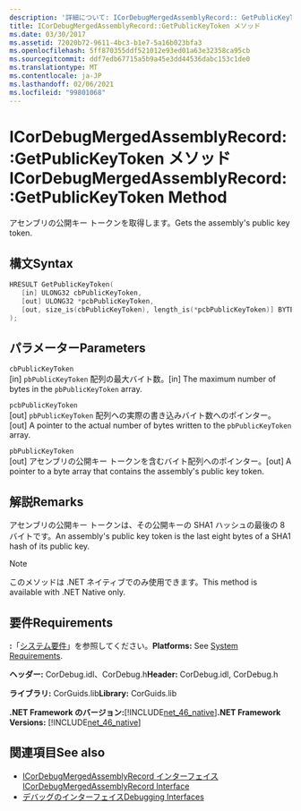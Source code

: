 ```yaml
---
description: '詳細について: ICorDebugMergedAssemblyRecord:: GetPublicKeyToken メソッド'
title: ICorDebugMergedAssemblyRecord::GetPublicKeyToken メソッド
ms.date: 03/30/2017
ms.assetid: 72020b72-9611-4bc3-b1e7-5a16b023bfa3
ms.openlocfilehash: 5ff870355ddf521012e93ed01a63e32358ca95cb
ms.sourcegitcommit: ddf7edb67715a5b9a45e3dd44536dabc153c1de0
ms.translationtype: MT
ms.contentlocale: ja-JP
ms.lasthandoff: 02/06/2021
ms.locfileid: "99801068"
---
```

# <a name="icordebugmergedassemblyrecordgetpublickeytoken-method"></a><span data-ttu-id="358ef-103">ICorDebugMergedAssemblyRecord::GetPublicKeyToken メソッド</span><span class="sxs-lookup"><span data-stu-id="358ef-103">ICorDebugMergedAssemblyRecord::GetPublicKeyToken Method</span></span>

<span data-ttu-id="358ef-104">アセンブリの公開キー トークンを取得します。</span><span class="sxs-lookup"><span data-stu-id="358ef-104">Gets the assembly's public key token.</span></span>  
  
## <a name="syntax"></a><span data-ttu-id="358ef-105">構文</span><span class="sxs-lookup"><span data-stu-id="358ef-105">Syntax</span></span>  
  
```cpp  
HRESULT GetPublicKeyToken(  
   [in] ULONG32 cbPublicKeyToken,
   [out] ULONG32 *pcbPublicKeyToken,
   [out, size_is(cbPublicKeyToken), length_is(*pcbPublicKeyToken)] BYTE pbPublicKeyToken[]  
);  
```  
  
## <a name="parameters"></a><span data-ttu-id="358ef-106">パラメーター</span><span class="sxs-lookup"><span data-stu-id="358ef-106">Parameters</span></span>  

 `cbPublicKeyToken`  
 <span data-ttu-id="358ef-107">[in] `pbPublicKeyToken` 配列の最大バイト数。</span><span class="sxs-lookup"><span data-stu-id="358ef-107">[in] The maximum number of bytes in the `pbPublicKeyToken` array.</span></span>  
  
 `pcbPublicKeyToken`  
 <span data-ttu-id="358ef-108">[out] `pbPublicKeyToken` 配列への実際の書き込みバイト数へのポインター。</span><span class="sxs-lookup"><span data-stu-id="358ef-108">[out] A pointer to the actual number of bytes written to the `pbPublicKeyToken` array.</span></span>  
  
 `pbPublicKeyToken`  
 <span data-ttu-id="358ef-109">[out] アセンブリの公開キー トークンを含むバイト配列へのポインター。</span><span class="sxs-lookup"><span data-stu-id="358ef-109">[out] A pointer to a byte array that contains the assembly's public key token.</span></span>  
  
## <a name="remarks"></a><span data-ttu-id="358ef-110">解説</span><span class="sxs-lookup"><span data-stu-id="358ef-110">Remarks</span></span>  

 <span data-ttu-id="358ef-111">アセンブリの公開キー トークンは、その公開キーの SHA1 ハッシュの最後の 8 バイトです。</span><span class="sxs-lookup"><span data-stu-id="358ef-111">An assembly's public key token is the last eight bytes of a SHA1 hash of its public key.</span></span>  
  
> [!NOTE]
> <span data-ttu-id="358ef-112">このメソッドは .NET ネイティブでのみ使用できます。</span><span class="sxs-lookup"><span data-stu-id="358ef-112">This method is available with .NET Native only.</span></span>  
  
## <a name="requirements"></a><span data-ttu-id="358ef-113">要件</span><span class="sxs-lookup"><span data-stu-id="358ef-113">Requirements</span></span>  

 <span data-ttu-id="358ef-114">**:**「[システム要件](../../get-started/system-requirements.md)」を参照してください。</span><span class="sxs-lookup"><span data-stu-id="358ef-114">**Platforms:** See [System Requirements](../../get-started/system-requirements.md).</span></span>  
  
 <span data-ttu-id="358ef-115">**ヘッダー:** CorDebug.idl、CorDebug.h</span><span class="sxs-lookup"><span data-stu-id="358ef-115">**Header:** CorDebug.idl, CorDebug.h</span></span>  
  
 <span data-ttu-id="358ef-116">**ライブラリ:** CorGuids.lib</span><span class="sxs-lookup"><span data-stu-id="358ef-116">**Library:** CorGuids.lib</span></span>  
  
 <span data-ttu-id="358ef-117">**.NET Framework のバージョン:**[!INCLUDE[net_46_native](../../../../includes/net-46-native-md.md)]</span><span class="sxs-lookup"><span data-stu-id="358ef-117">**.NET Framework Versions:** [!INCLUDE[net_46_native](../../../../includes/net-46-native-md.md)]</span></span>  
  
## <a name="see-also"></a><span data-ttu-id="358ef-118">関連項目</span><span class="sxs-lookup"><span data-stu-id="358ef-118">See also</span></span>

- [<span data-ttu-id="358ef-119">ICorDebugMergedAssemblyRecord インターフェイス</span><span class="sxs-lookup"><span data-stu-id="358ef-119">ICorDebugMergedAssemblyRecord Interface</span></span>](icordebugmergedassemblyrecord-interface.md)
- [<span data-ttu-id="358ef-120">デバッグのインターフェイス</span><span class="sxs-lookup"><span data-stu-id="358ef-120">Debugging Interfaces</span></span>](debugging-interfaces.md)
